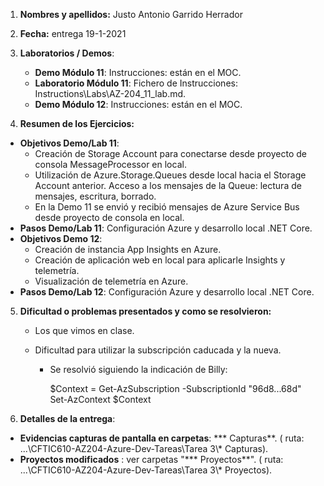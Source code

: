 1. **Nombres y apellidos:** Justo Antonio Garrido Herrador

2. **Fecha:** entrega 19-1-2021

3. **Laboratorios / Demos**: 
   - **Demo Módulo 11**: Instrucciones: están en el MOC.
   - **Laboratorio Módulo 11**: Fichero de Instrucciones: Instructions\Labs\AZ-204_11_lab.md.
   - **Demo Módulo 12**: Instrucciones: están en el MOC. 
   
4. **Resumen de los Ejercicios:**
* **Objetivos Demo/Lab 11**: 
     * Creación de Storage Account para conectarse desde proyecto de consola MessageProcessor en local. 
     * Utilización de Azure.Storage.Queues desde local hacia el Storage Account anterior. Acceso a los mensajes de la Queue: lectura de mensajes, escritura, borrado.
     * En la Demo 11 se envió y recibió mensajes de Azure Service Bus desde proyecto de consola en local. 
* **Pasos Demo/Lab 11**:  Configuración Azure y desarrollo local .NET Core. 
* **Objetivos Demo 12**:
     * Creación de instancia App Insights en Azure.
     * Creación de aplicación web en local para aplicarle Insights y telemetría.
     * Visualización de telemetría en Azure.
* **Pasos Demo/Lab 12**:  Configuración Azure y desarrollo local .NET Core. 

5. **Dificultad o problemas presentados y como se resolvieron:** 

   * Los que vimos en clase.

   * Dificultad para utilizar la subscripción caducada y la nueva.  

     * Se resolvió siguiendo la indicación de Billy:	

       $Context = Get-AzSubscription -SubscriptionId "96d8...68d"
       Set-AzContext $Context
6. **Detalles de la entrega**: 
* **Evidencias capturas de pantalla en carpetas**: *** Capturas**. ( ruta: ...\\CFTIC610-AZ204-Azure-Dev-Tareas\Tarea 3\\* Capturas).
* **Proyectos modificados** : ver carpetas "*** Proyectos**". ( ruta: ...\CFTIC610-AZ204-Azure-Dev-Tareas\Tarea 3\\* Proyectos).

